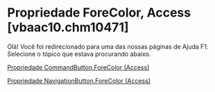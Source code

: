 
# Propriedade ForeColor, Access [vbaac10.chm10471]

Olá! Você foi redirecionado para uma das nossas páginas de Ajuda F1. Selecione o tópico que estava procurando abaixo.

[Propriedade CommandButton.ForeColor (Access)](http://msdn.microsoft.com/library/6d19e4b2-2375-fe37-c226-4489ebcb808e%28Office.15%29.aspx)

[Propriedade NavigationButton.ForeColor (Access)](http://msdn.microsoft.com/library/86b90246-1431-3ba2-1cc7-5af78a2e8185%28Office.15%29.aspx)

